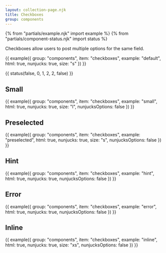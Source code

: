 ```yaml
---
layout: collection-page.njk
title: Checkboxes
group: components
---
```


{% from "partials/example.njk" import example %}
{% from "partials/component-status.njk" import status %}

Checkboxes allow users to post multiple options for the same field.

{{ example({ group: "components", item: "checkboxes", example: "default", html: true, nunjucks: true, size: "s" }) }}

{{ status(false, 0, 1, 2, 2, false) }}

## Small

{{ example({ group: "components", item: "checkboxes", example: "small", html: true, nunjucks: true, size: "l", nunjucksOptions: false }) }}

## Preselected

{{ example({ group: "components", item: "checkboxes", example: "preselected", html: true, nunjucks: true, size: "s", nunjucksOptions: false }) }}

## Hint

{{ example({ group: "components", item: "checkboxes", example: "hint", html: true, nunjucks: true, nunjucksOptions: false }) }}

## Error

{{ example({ group: "components", item: "checkboxes", example: "error", html: true, nunjucks: true, nunjucksOptions: false }) }}

## Inline

{{ example({ group: "components", item: "checkboxes", example: "inline", html: true, nunjucks: true, size: "xs", nunjucksOptions: false }) }}

